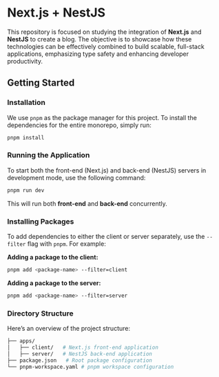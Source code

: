 # Next.js + NestJS

This repository is focused on studying the integration of **Next.js** and **NestJS** to create a blog. The objective is to showcase how these technologies can be effectively combined to build scalable, full-stack applications, emphasizing type safety and enhancing developer productivity.

## Getting Started

### Installation
We use `pnpm` as the package manager for this project. To install the dependencies for the entire monorepo, simply run:

```bash
pnpm install
```


### Running the Application
To start both the front-end (Next.js) and back-end (NestJS) servers in development mode, use the following command:
```bash
pnpm run dev
```
This will run both **front-end** and **back-end** concurrently.

### Installing Packages
To add dependencies to either the client or server separately, use the `--filter` flag with `pnpm`. For example:

**Adding a package to the client:**
```bash
pnpm add <package-name> --filter=client
```
**Adding a package to the server:**
```bash
pnpm add <package-name> --filter=server
```

### Directory Structure
Here’s an overview of the project structure:
```bash
├── apps/
│   ├── client/   # Next.js front-end application
│   ├── server/   # NestJS back-end application
├── package.json   # Root package configuration
└── pnpm-workspace.yaml # pnpm workspace configuration
```
